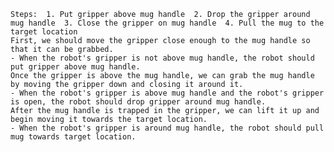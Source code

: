 
    Steps:  1. Put gripper above mug handle  2. Drop the gripper around mug handle  3. Close the gripper on mug handle  4. Pull the mug to the target location
    First, we should move the gripper close enough to the mug handle so that it can be grabbed.
    - When the robot's gripper is not above mug handle, the robot should put gripper above mug handle.
    Once the gripper is above the mug handle, we can grab the mug handle by moving the gripper down and closing it around it.
    - When the robot's gripper is above mug handle and the robot's gripper is open, the robot should drop gripper around mug handle.
    After the mug handle is trapped in the gripper, we can lift it up and begin moving it towards the target location.
    - When the robot's gripper is around mug handle, the robot should pull mug towards target location.